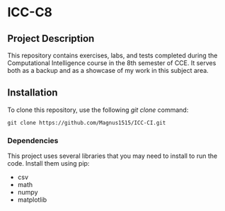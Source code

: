 # ICC-C8

## Project Description
This repository contains exercises, labs, and tests completed during the Computational Intelligence course in the 8th semester of CCE. It serves both as a backup and as a showcase of my work in this subject area.

## Installation
To clone this repository, use the following _git clone_ command:

```
git clone https://github.com/Magnus1515/ICC-CI.git
```

### Dependencies
This project uses several libraries that you may need to install to run the code. Install them using pip:
- csv
- math
- numpy 
- matplotlib
